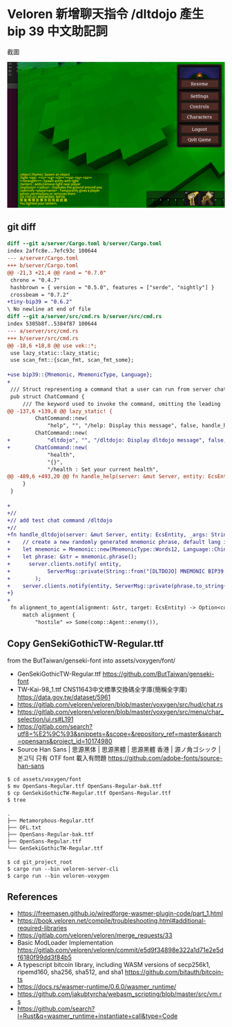# Veloren 新增聊天指令 /dltdojo 產生 bip 39 中文助記詞

截圖

![](sc-chat-bip39-font-GSGTW.png)


## git diff

```diff
diff --git a/server/Cargo.toml b/server/Cargo.toml
index 2affc8e..7efc93c 100644
--- a/server/Cargo.toml
+++ b/server/Cargo.toml
@@ -21,3 +21,4 @@ rand = "0.7.0"
 chrono = "0.4.7"
 hashbrown = { version = "0.5.0", features = ["serde", "nightly"] }
 crossbeam = "0.7.2"
+tiny-bip39 = "0.6.2"
\ No newline at end of file
diff --git a/server/src/cmd.rs b/server/src/cmd.rs
index 5305b8f..5384f87 100644
--- a/server/src/cmd.rs
+++ b/server/src/cmd.rs
@@ -18,6 +18,8 @@ use vek::*;
 use lazy_static::lazy_static;
 use scan_fmt::{scan_fmt, scan_fmt_some};
 
+use bip39::{Mnemonic, MnemonicType, Language};
+
 /// Struct representing a command that a user can run from server chat.
 pub struct ChatCommand {
     /// The keyword used to invoke the command, omitting the leading '/'.
@@ -137,6 +139,8 @@ lazy_static! {
         ChatCommand::new(
             "help", "", "/help: Display this message", false, handle_help),
         ChatCommand::new(
+            "dltdojo", "", "/dltdojo: Display dltdojo message", false, handle_dltdojo),
+        ChatCommand::new(
             "health",
             "{}",
             "/health : Set your current health",
@@ -489,6 +493,20 @@ fn handle_help(server: &mut Server, entity: EcsEntity, _args: String, _action: &
     }
 }
 
+
+//
+// add test chat command /dltdojo
+//
+fn handle_dltdojo(server: &mut Server, entity: EcsEntity, _args: String, _action: &ChatCommand) {
+    // create a new randomly generated mnemonic phrase, default lang is Language::English
+    let mnemonic = Mnemonic::new(MnemonicType::Words12, Language::ChineseTraditional);
+    let phrase: &str = mnemonic.phrase();
+      server.clients.notify( entity,
+            ServerMsg::private(String::from("[DLTDOJO] MNEMONIC BIP39:")),
+        );
+    server.clients.notify(entity, ServerMsg::private(phrase.to_string()));
+}
+
 fn alignment_to_agent(alignment: &str, target: EcsEntity) -> Option<comp::Agent> {
     match alignment {
         "hostile" => Some(comp::Agent::enemy()),
```

## Copy GenSekiGothicTW-Regular.ttf

from the ButTaiwan/genseki-font into assets/voxygen/font/

- GenSekiGothicTW-Regular.ttf  https://github.com/ButTaiwan/genseki-font
- TW-Kai-98_1.ttf CNS11643中文標準交換碼全字庫(簡稱全字庫) https://data.gov.tw/dataset/5961
- https://gitlab.com/veloren/veloren/blob/master/voxygen/src/hud/chat.rs
- https://gitlab.com/veloren/veloren/blob/master/voxygen/src/menu/char_selection/ui.rs#L191
- https://gitlab.com/search?utf8=%E2%9C%93&snippets=&scope=&repository_ref=master&search=opensans&project_id=10174980
- Source Han Sans | 思源黑体 | 思源黑體 | 思源黑體 香港 | 源ノ角ゴシック | 본고딕 只有 OTF font 載入有問題  https://github.com/adobe-fonts/source-han-sans


```shell
$ cd assets/voxygen/font
$ mv OpenSans-Regular.ttf OpenSans-Regular-bak.ttf
$ cp GenSekiGothicTW-Regular.ttf OpenSans-Regular.ttf
$ tree

.
├── Metamorphous-Regular.ttf
├── OFL.txt
├── OpenSans-Regular-bak.ttf
├── OpenSans-Regular.ttf
└── GenSekiGothicTW-Regular.ttf

$ cd git_project_root
$ cargo run --bin veloren-server-cli
$ cargo run --bin veloren-voxygen
```

## References

- https://freemasen.github.io/wiredforge-wasmer-plugin-code/part_1.html
- https://book.veloren.net/compile/troubleshooting.html#additional-required-libraries
- https://gitlab.com/veloren/veloren/merge_requests/33
- Basic ModLoader Implementation https://gitlab.com/veloren/veloren/commit/e5d9f34898e322a1d71e2e5df6180f99dd3f84b5
- A typescript bitcoin library, including WASM versions of secp256k1, ripemd160, sha256, sha512, and sha1 https://github.com/bitauth/bitcoin-ts
- https://docs.rs/wasmer-runtime/0.6.0/wasmer_runtime/
- https://github.com/jakubtyrcha/webasm_scripting/blob/master/src/vm.rs
- https://github.com/search?l=Rust&q=wasmer_runtime+instantiate+call&type=Code